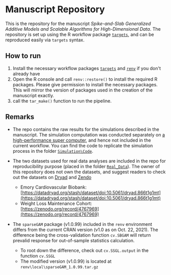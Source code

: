 # Manuscript Repository

This is the repository for the manuscript _Spike-and-Slab Generalized Additive Models and Scalable Algorithms for High-Dimensional Data_. The repository is set up using the R workflow package [`targets`](https://cran.r-project.org/web/packages/targets/index.html), and can be reproduced easily via `targets` syntax. 

## How to run

1. Install the necessary workflow packages [`targets`](https://cran.r-project.org/web/packages/targets/index.html) and [`renv`](https://rstudio.github.io/renv/articles/renv.html) if you don't already have
2. Open the R console and call `renv::restore()` to install the required R packages. Please give permission to install the necessary packages. This will mirror the version of packages used in the creation of the manuscript exactly.
3. call the `tar_make()` function to run the pipeline.

## Remarks
  * The repo contains the raw results for the simulations described in the manuscript. The simulation computation was conducted separately on [a high-performance super computer](https://www.uab.edu/it/home/research-computing/cheaha), and hence not included in the current workflow. You can find the code to replicate the simulation process in the folder [`Simulation\Code`](https://github.com/boyiguo1/Manuscript-Spike_Slab_HD_GAM/tree/main/Simulation/Code).
  * The two datasets used for real data analyses are included in the repo for reproducibility purpose (placed in the folder [`Real_Data`](https://github.com/boyiguo1/Manuscript-Spike_Slab_HD_GAM/tree/main/Real_Data)). The owner of this repository does not own the datasets, and suggest readers to check out the datasets on [Dryad](https://datadryad.org/stash/) and [Zendo](https://zenodo.org/)

    * Emory Cardiovascular Biobank: [https://datadryad.org/stash/dataset/doi:10.5061/dryad.866t1g1mt](https://datadryad.org/stash/dataset/doi:10.5061/dryad.866t1g1mt)
    * Weight Loss Maintenance Cohort: [https://zenodo.org/record/4767969](https://zenodo.org/record/4767969)

  * The `sparseGAM` package (v1.0.99) included in the `renv` environment differs from the current CRAN version (v1.0 as on Oct. 22, 2021). The difference being the cross-validation function `cv.SBGAM` will return prevalid response for out-of-sample statistics calculation.
    * To root down the difference, check out `cv.SSGL.output` in the function `cv.SSGL`
    * The modified version (v1.0.99) is located at `renv\local\sparseGAM_1.0.99.tar.gz`


